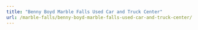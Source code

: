 ```yaml
---
title: "Benny Boyd Marble Falls Used Car and Truck Center"
url: /marble-falls/benny-boyd-marble-falls-used-car-and-truck-center/
---
```

